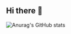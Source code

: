 ## Hi there 👋

![Anurag's GitHub stats](https://github-readme-stats.vercel.app/api?username=Sobhan-asadi&show_icons=true&theme=ambient_gradient)
